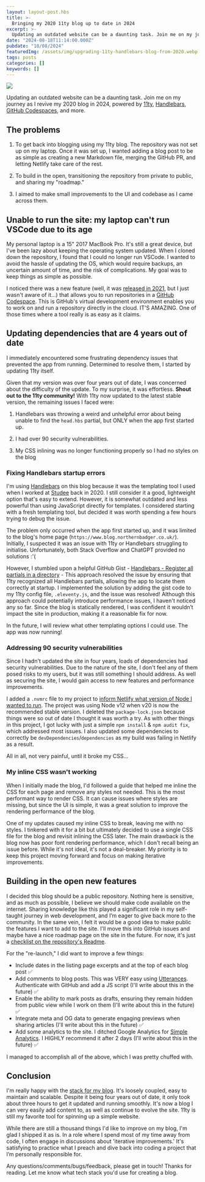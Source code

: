 ```yaml
---
layout: layout-post.hbs
title: >-
  Bringing my 2020 11ty blog up to date in 2024
excerpt: >-
  Updating an outdated website can be a daunting task. Join me on my journey as I revive my 2020 blog in 2024, powered by 11ty, Handlebars, SCSS, Utterances, Netlify & GitHub Codespaces
date: "2024-08-18T11:14:00.000Z"
pubdate: "18/08/2024"
featuredImg: /assets/img/upgrading-11ty-handlebars-blog-from-2020.webp
tags: posts
categories: []
keywords: []
---
```


![]({{featuredImg}})

Updating an outdated website can be a daunting task. Join me on my journey as I revive my 2020 blog in 2024, powered by [11ty](https://www.11ty.dev/), [Handlebars](https://handlebarsjs.com/), [GitHub Codespaces](https://github.com/features/codespaces), and more.

## The problems

1. To get back into blogging using my 11ty blog. The repository was not set up on my laptop. Once it was set up, I wanted adding a blog post to be as simple as creating a new Markdown file, merging the GitHub PR, and letting Netlify take care of the rest.

2. To build in the open, transitioning the repository from private to public, and sharing my "roadmap."

3. I aimed to make small improvements to the UI and codebase as I came across them.

## Unable to run the site: my laptop can't run VSCode due to its age

My personal laptop is a 15" 2017 MacBook Pro. It's still a great device, but I've been lazy about keeping the operating system updated. When I cloned down the repository, I found that I could no longer run VSCode. I wanted to avoid the hassle of updating the OS, which would require backups, an uncertain amount of time, and the risk of complications. My goal was to keep things as simple as possible.

I noticed there was a new feature (well, it was [released in 2021](https://azure.microsoft.com/en-gb/updates/general-availability-github-codespaces/#:~:text=Published%20date%3A%20August%2011%2C%202021,Studio%20Code%2C%20or%20using%20SSH.), but I just wasn't aware of it...) that allows you to run repositories in a [GitHub Codespace](https://github.com/features/codespaces). This is GitHub's virtual development environment enables you to work on and run a repository directly in the cloud. IT'S AMAZING. One of those times where a tool really is as easy as it claims.

## Updating dependencies that are 4 years out of date

I immediately encountered some frustrating dependency issues that prevented the app from running. Determined to resolve them, I started by updating 11ty itself.

Given that my version was over four years out of date, I was concerned about the difficulty of the update. To my surprise, it was effortless. **Shout out to the 11ty community!** With 11ty now updated to the latest stable version, the remaining issues I faced were:

1. Handlebars was throwing a weird and unhelpful error about being unable to find the `head.hbs` partial, but ONLY when the app first started up.

2. I had over 90 security vulnerabilities.

3. My CSS inlining was no longer functioning properly so I had no styles on the blog

### Fixing Handlebars startup errors

I'm using [Handlebars](https://handlebarsjs.com/) on this blog because it was the templating tool I used when I worked at [Studee](https://studee.com/) back in 2020. I still consider it a good, lightweight option that's easy to extend. However, it is somewhat outdated and less powerful than using JavaScript directly for templates. I considered starting with a fresh templating tool, but decided it was worth spending a few hours trying to debug the issue.

The problem only occurred when the app first started up, and it was limited to the blog's home page (`https://www.blog.northernbadger.co.uk/`). Initially, I suspected it was an issue with 11ty or Handlebars struggling to initialise. Unfortunately, both Stack Overflow and ChatGPT provided no solutions :'(

However, I stumbled upon a helpful GitHub Gist - [Handlebars - Register all partials in a directory](https://gist.github.com/jaksah/70fc400ce70664eaa47fcb47c34b307c) - This approach resolved the issue by ensuring that 11ty recognized all Handlebars partials, allowing the app to locate them correctly at startup. I implemented the solution by adding the gist code to my 11ty config file, `.eleventy.js`, and the issue was resolved! Although this approach could potentially introduce performance issues, I haven't noticed any so far. Since the blog is statically rendered, I was confident it wouldn’t impact the site in production, making it a reasonable fix for now.

In the future, I will review what other templating options I could use. The app was now running!

### Addressing 90 security vulnerabilities

Since I hadn't updated the site in four years, loads of dependencies had security vulnerabilities. Due to the nature of the site, I don't feel any of them posed risks to my users, but it was still something I should address. As well as securing the site, I would gain access to new features and performance improvements.

I added a `.nvmrc` file to my project to [inform Netlify what version of Node I wanted to run](https://docs.netlify.com/configure-builds/manage-dependencies/#node-js-and-javascript). The project was using Node v12 when v20 is now the recommended stable version. I deleted the `package-lock.json` because things were so out of date I thought it was worth a try. As with other things in this project, I got lucky with just a simple `npm install` & `npm audit fix`, which addressed most issues. I also updated some dependencies to correctly be `devDependencies`/`dependencies` as my build was failing in Netlify as a result.

All in all, not very painful, until it broke my CSS...

### My inline CSS wasn't working

When I initially made the blog, I'd followed a guide that helped me inline the CSS for each page and remove any styles not needed. This is the most performant way to render CSS. It can cause issues where styles are missing, but since the UI is simple, it was a great solution to improve the rendering performance of the blog.

One of my updates caused my inline CSS to break, leaving me with no styles. I tinkered with it for a bit but ultimately decided to use a single CSS file for the blog and revisit inlining the CSS later. The main drawback is the blog now has poor font rendering performance, which I don't recall being an issue before. While it's not ideal, it's not a deal-breaker. My priority is to keep this project moving forward and focus on making iterative improvements.

## Building in the open new features

I decided this blog should be a public repository. Nothing here is sensitive, and as much as possible, I believe we should make code available on the internet. Sharing knowledge like this played a significant role in my self-taught journey in web development, and I’m eager to give back more to the community. In the same vein, I felt it would be a good idea to make public the features I want to add to the site. I'll move this into GitHub issues and maybe have a nice roadmap page on the site in the future. For now, it's just a [checklist on the repository's Readme](https://github.com/stuartjnelson/northern-badger-11ty-blog?tab=readme-ov-file#roadmap).

For the "re-launch," I did want to improve a few things:

- Include dates in the listing page excerpts and at the top of each blog post ✅
- Add comments to blog posts. This was VERY easy using [Utterances](https://utteranc.es/). Authenticate with GitHub and add a JS script (I'll write about this in the future) ✅
- Enable the ability to mark posts as drafts, ensuring they remain hidden from public view while I work on them (I'll write about this in the future) ✅
- Integrate meta and OG data to generate engaging previews when sharing articles (I'll write about this in the future) ✅
- Add some analytics to the site. I ditched Google Analytics for [Simple Analytics](https://www.simpleanalytics.com/). I HIGHLY recommend it after 2 days (I'll write about this in the future) ✅

I managed to accomplish all of the above, which I was pretty chuffed with.

## Conclusion

I'm really happy with the [stack for my blog](https://github.com/stuartjnelson/northern-badger-11ty-blog?tab=readme-ov-file#tech-stack). It's loosely coupled, easy to maintain and scalable. Despite it being four years out of date, it only took about three hours to get it updated and running smoothly. It's now a blog I can very easily add content to, as well as continue to evolve the site. 11ty is still my favorite tool for spinning up a simple website.

While there are still a thousand things I'd like to improve on my blog, I'm glad I shipped it as is. In a role where I spend most of my time away from code, I often engage in discussions about 'iterative improvements.' It's satisfying to practice what I preach and dive back into coding a project that I’m personally responsible for.

Any questions/comments/bugs/feedback, please get in touch! Thanks for reading. Let me know what tech stack you'd use for creating a blog.

